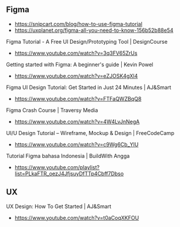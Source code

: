 ## Figma

- https://snipcart.com/blog/how-to-use-figma-tutorial
- https://uxplanet.org/figma-all-you-need-to-know-156b52b88e54

Figma Tutorial - A Free UI Design/Prototyping Tool | DesignCourse
- https://www.youtube.com/watch?v=3q3FV65ZrUs

Getting started with Figma: A beginner's guide | Kevin Powel
- https://www.youtube.com/watch?v=eZJOSK4gXl4

Figma UI Design Tutorial: Get Started in Just 24 Minutes | AJ&Smart
- https://www.youtube.com/watch?v=FTFaQWZBqQ8

Figma Crash Course | Traversy Media
- https://www.youtube.com/watch?v=4W4LvJnNegA

UI/U Design Tutorial – Wireframe, Mockup & Design | FreeCodeCamp
- https://www.youtube.com/watch?v=c9Wg6Cb_YlU

Tutorial Figma bahasa Indonesia | BuildWith Angga
- https://www.youtube.com/playlist?list=PLkaFTR_oezJ4JfjsuyDfTTp4Cbff7Dbso

## UX

UX Design: How To Get Started | AJ&Smart
- https://www.youtube.com/watch?v=t0aCoqXKFOU
